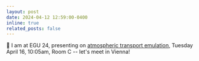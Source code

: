 ```yaml
---
layout: post
date: 2024-04-12 12:59:00-0400
inline: true
related_posts: false
---
```


:ferris_wheel: I am at EGU 24, presenting on [atmospheric transport emulation](https://meetingorganizer.copernicus.org/EGU24/EGU24-10922.html), Tuesday April 16, 10:05am, Room C -- let's meet in Vienna!

